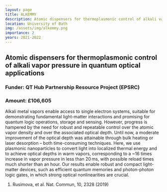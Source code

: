 ```yaml
---
layout: page
title: ALKEMMY
description: Atomic dispensers for thermoplasmonic control of alkali vapor pressure in quantum optical applications
location: University of Bath
img: /assets/img/alkemmy.png
importance: 2
years: 2021-2022
---
```


## Atomic dispensers for thermoplasmonic control of alkali vapor pressure in quantum optical applications

### Funder: QT Hub Partnership Resource Project (EPSRC)
### Amount: £106,605

Alkali metal vapors enable access to single electron systems, suitable for demonstrating fundamental light-matter interactions and promising for quantum logic operations, storage and sensing. However, progress is hampered by the need for robust and repeatable control over the atomic vapor density and over the associated optical depth. Until now, a moderate improvement of the optical depth was attainable through bulk heating or laser desorption – both time-consuming techniques. Here, we use plasmonic nanoparticles to convert light into localized thermal energy and to achieve optical depths in warm vapors, corresponding to a ~16 times increase in vapor pressure in less than 20 ms, with possible reload times much shorter than an hour. Our results enable robust and compact light-matter devices, such as efficient quantum memories and photon-photon logic gates, in which strong optical nonlinearities are crucial.
1. Rusimova, et al. Nat. Commun, 10, 2328 (2019)

